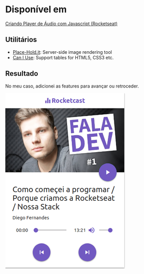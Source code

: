 # Disponível em

[Criando Player de Áudio com Javascript (Rocketseat)](https://www.youtube.com/watch?v=vqrjFnq3-uo)

## Utilitários

- [Place-Hold.it](https://place-hold.it/): Server-side image rendering tool
- [Can I Use](https://caniuse.com/): Support tables for HTML5, CSS3 etc.

## Resultado

No meu caso, adicionei as features para avançar ou retroceder.

![Rocketcast](resultado.png)
